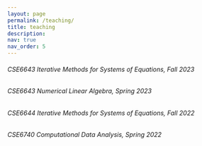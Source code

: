 ```yaml
---
layout: page
permalink: /teaching/
title: teaching
description: 
nav: true
nav_order: 5
---
```

###### CSE6643 Iterative Methods for Systems of Equations, Fall 2023
###### CSE6643 Numerical Linear Algebra, Spring 2023
###### CSE6644 Iterative Methods for Systems of Equations, Fall 2022
###### CSE6740 Computational Data Analysis, Spring 2022